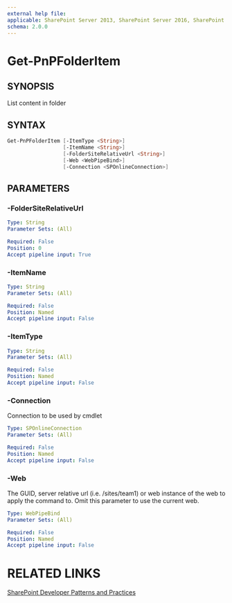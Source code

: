 ```yaml
---
external help file:
applicable: SharePoint Server 2013, SharePoint Server 2016, SharePoint Online
schema: 2.0.0
---
```

# Get-PnPFolderItem

## SYNOPSIS
List content in folder

## SYNTAX 

```powershell
Get-PnPFolderItem [-ItemType <String>]
                  [-ItemName <String>]
                  [-FolderSiteRelativeUrl <String>]
                  [-Web <WebPipeBind>]
                  [-Connection <SPOnlineConnection>]
```

## PARAMETERS

### -FolderSiteRelativeUrl


```yaml
Type: String
Parameter Sets: (All)

Required: False
Position: 0
Accept pipeline input: True
```

### -ItemName


```yaml
Type: String
Parameter Sets: (All)

Required: False
Position: Named
Accept pipeline input: False
```

### -ItemType


```yaml
Type: String
Parameter Sets: (All)

Required: False
Position: Named
Accept pipeline input: False
```

### -Connection
Connection to be used by cmdlet

```yaml
Type: SPOnlineConnection
Parameter Sets: (All)

Required: False
Position: Named
Accept pipeline input: False
```

### -Web
The GUID, server relative url (i.e. /sites/team1) or web instance of the web to apply the command to. Omit this parameter to use the current web.

```yaml
Type: WebPipeBind
Parameter Sets: (All)

Required: False
Position: Named
Accept pipeline input: False
```

# RELATED LINKS

[SharePoint Developer Patterns and Practices](http://aka.ms/sppnp)